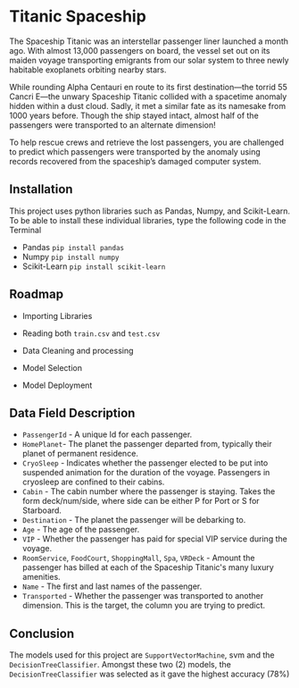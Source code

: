 
# Titanic Spaceship

The Spaceship Titanic was an interstellar passenger liner launched a month ago. With almost 13,000 passengers on board, the vessel set out on its maiden voyage transporting emigrants from our solar system to three newly habitable exoplanets orbiting nearby stars.

While rounding Alpha Centauri en route to its first destination—the torrid 55 Cancri E—the unwary Spaceship Titanic collided with a spacetime anomaly hidden within a dust cloud. Sadly, it met a similar fate as its namesake from 1000 years before. Though the ship stayed intact, almost half of the passengers were transported to an alternate dimension!

To help rescue crews and retrieve the lost passengers, you are challenged to predict which passengers were transported by the anomaly using records recovered from the spaceship’s damaged computer system.

## Installation
This project uses python libraries such as Pandas, Numpy, and Scikit-Learn. To be able to install these individual libraries, type the following code in the Terminal

- Pandas ```
  pip install pandas
        ```
- Numpy ```
  pip install numpy
       ```
- Scikit-Learn ```
  pip install scikit-learn
       ```
## Roadmap
- Importing Libraries  

- Reading both ```
  train.csv ``` and ```
  test.csv
            ```
- Data Cleaning and processing
- Model Selection 
- Model Deployment

## Data Field Description
- ```PassengerId``` - A unique Id for each passenger. 
- ```HomePlanet```- The planet the passenger departed from, typically their planet of permanent residence.
- ```CryoSleep``` - Indicates whether the passenger elected to be put into suspended animation for the duration of the voyage. Passengers in cryosleep are confined to their cabins.
- ```Cabin``` - The cabin number where the passenger is staying. Takes the form deck/num/side, where side can be either P for Port or S for Starboard.
- ```Destination``` - The planet the passenger will be debarking to.
- ```Age``` - The age of the passenger.
- ```VIP``` - Whether the passenger has paid for special VIP service during the voyage.
- ```RoomService```, ```FoodCourt```, ```ShoppingMall```, ```Spa```, ```VRDeck``` - Amount the passenger has billed at each of the Spaceship Titanic's many luxury amenities.
- ```Name``` - The first and last names of the passenger.
- ```Transported``` - Whether the passenger was transported to another dimension. This is the target, the column you are trying to predict.

## Conclusion
The models used for this project are ```SupportVectorMachine```, svm and the ```DecisionTreeClassifier```. Amongst these two (2) models, the ```DecisionTreeClassifier``` was selected as it gave the highest accuracy (78%) 

